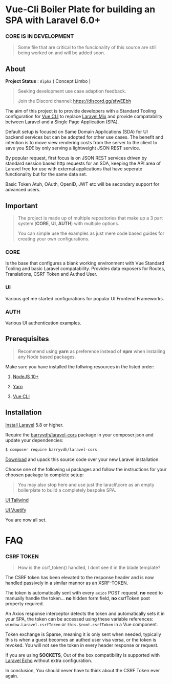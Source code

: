 # Vue-Cli Boiler Plate for building an SPA with Laravel 6.0+

### CORE IS IN DEVELOPMENT ###

> Some file that are critical to the funcionality of this source are still being worked on and will be added soon.

## About

**Project Status** : `Alpha` ( Concept Limbo )
> Seeking development use case adaption feedback.
>
> Join the Discord channel: https://discord.gg/sfwEEbh

The aim of this project is to provide developers with a Standard Tooling configuration for [Vue CLI](https://cli.vuejs.org) to replace [Laravel Mix](https://laravel.com/docs/5.8/mix) and provide compatability between Laravel and a Single Page Application (SPA).

Default setup is focused on Same Domain Applications (SDA) for UI backend services but can be adopted for other use cases.
The benefit and intention is to move view rendering costs from the server to the client to save you $£€ by only serving a lightweight JSON REST service.

By popular request, first focus is on JSON REST services driven by standard session based http requests for an SDA, keeping the API area of Laravel free for use with external applications that have seperate functionality but for the same data set.

Basic Token Atuh, OAuth, OpenID, JWT etc will be secondary support for advanced users.

## Important
> The project is made up of multiple repositories that make up a 3 part system (**CORE**, **UI**, **AUTH**) with multiple options.
>
> You can simple use the examples as just mere code based guides for creating your own configurations.

### CORE

Is the base that configures a blank working environment with Vue Standard Tooling and basic Laravel compatability.
Provides data exposers for Routes, Translations, CSRF Token and Authed User.

### UI

Various get me started configurations for popular UI Frontend Frameworks.

### AUTH

Various UI authentication examples.

## Prerequisites

> Recommend using **yarn** as preference instead of **npm** when installing any Node based packages.

Make sure you have installed the follwing resources in the listed order:

1) [NodeJS 10+](https://nodejs.org)

2) [Yarn](https://yarnpkg.com/en/docs/instal)

3) [Vue CLI](https://cli.vuejs.org/guide/installation.html)

## Installation

[Install Laravel](https://laravel.com/docs/5.8) 5.8 or higher.

Require the [barryvdh/laravel-cors](https://github.com/barryvdh/laravel-cors) package in your composer.json and update your dependencies:

```sh
$ composer require barryvdh/laravel-cors
```

[Download](https://github.com/laracli/core/archive/master.zip) and upack this source code over your new Laravel installation.

Choose one of the following ui packages and follow the instructions for your choosen package to complete setup:

> You may also stop here and use just the laracli\core as an empty boilerplate to build a completely bespoke SPA.

[UI Tailwind](https://github.com/laracli/ui-tailwind)

[UI Vuetify](https://github.com/laracli/ui-vuetify)

You are now all set.

# FAQ

### CSRF TOKEN

> How is the csrf_token() handled, I dont see it in the blade template?

The CSRF token has been elevated to the response header and is now handled passively in a similar mannor as an XSRF-TOKEN.

The token is automatically sent with every `axios` POST request, **no** need to manually handle the token... **no** hidden form field, **no** csrfToken post property required.

An Axios response interceptor detects the token and automatically sets it in your SPA, the token can be accessed using these variable references: `window.Laravel.csrfToken` or `this.$root.csrfToken` in a Vue component.

Token exchange is Sparse, meaning it is only sent when needed, typically this is when a guest becomes an authed user visa versa, or the token is revoked. You will not see the token in every header response or request.

If you are using **SOCKETS**, Out of the box compatibility is supported with [Laravel Echo](https://github.com/laravel/echo) without extra configuration.

In conclusion, You should never have to think about the CSRF Token ever again.
